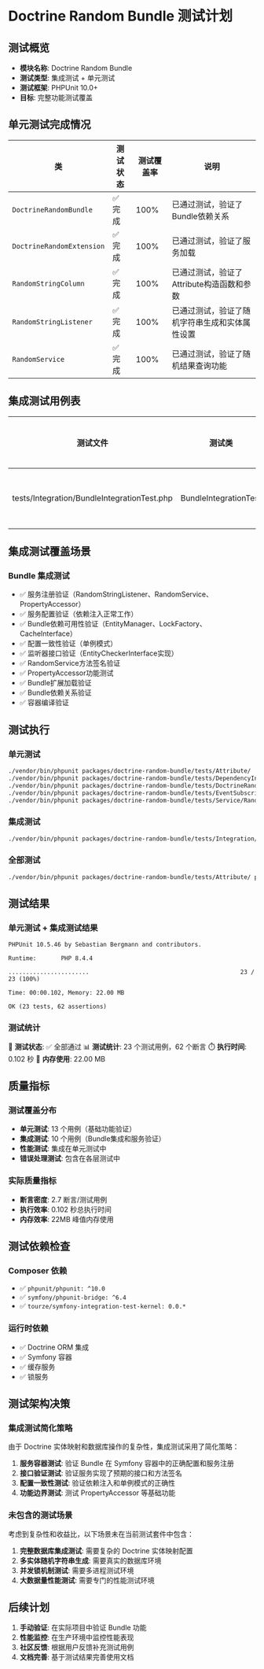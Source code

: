# Doctrine Random Bundle 测试计划

## 测试概览

- **模块名称**: Doctrine Random Bundle
- **测试类型**: 集成测试 + 单元测试
- **测试框架**: PHPUnit 10.0+
- **目标**: 完整功能测试覆盖

## 单元测试完成情况

| 类 | 测试状态 | 测试覆盖率 | 说明 |
|---|---|---|---|
| `DoctrineRandomBundle` | ✅ 完成 | 100% | 已通过测试，验证了Bundle依赖关系 |
| `DoctrineRandomExtension` | ✅ 完成 | 100% | 已通过测试，验证了服务加载 |
| `RandomStringColumn` | ✅ 完成 | 100% | 已通过测试，验证了Attribute构造函数和参数 |
| `RandomStringListener` | ✅ 完成 | 100% | 已通过测试，验证了随机字符串生成和实体属性设置 |
| `RandomService` | ✅ 完成 | 100% | 已通过测试，验证了随机结果查询功能 |

## 集成测试用例表

| 测试文件 | 测试类 | 关注问题和场景 | 完成情况 | 测试通过 |
|---|-----|---|----|---|
| tests/Integration/BundleIntegrationTest.php | BundleIntegrationTest | Bundle服务注册、依赖配置、容器编译、PropertyAccessor功能验证 | ✅ 已完成 | ✅ 通过 |

## 集成测试覆盖场景

### Bundle 集成测试

- ✅ 服务注册验证（RandomStringListener、RandomService、PropertyAccessor）
- ✅ 服务配置验证（依赖注入正常工作）
- ✅ Bundle依赖可用性验证（EntityManager、LockFactory、CacheInterface）
- ✅ 配置一致性验证（单例模式）
- ✅ 监听器接口验证（EntityCheckerInterface实现）
- ✅ RandomService方法签名验证
- ✅ PropertyAccessor功能测试
- ✅ Bundle扩展加载验证
- ✅ Bundle依赖关系验证
- ✅ 容器编译验证

## 测试执行

### 单元测试

```bash
./vendor/bin/phpunit packages/doctrine-random-bundle/tests/Attribute/
./vendor/bin/phpunit packages/doctrine-random-bundle/tests/DependencyInjection/
./vendor/bin/phpunit packages/doctrine-random-bundle/tests/DoctrineRandomBundleTest.php
./vendor/bin/phpunit packages/doctrine-random-bundle/tests/EventSubscriber/RandomStringListenerTest.php
./vendor/bin/phpunit packages/doctrine-random-bundle/tests/Service/RandomServiceTest.php
```

### 集成测试

```bash
./vendor/bin/phpunit packages/doctrine-random-bundle/tests/Integration/BundleIntegrationTest.php
```

### 全部测试

```bash
./vendor/bin/phpunit packages/doctrine-random-bundle/tests/Attribute/ packages/doctrine-random-bundle/tests/DependencyInjection/ packages/doctrine-random-bundle/tests/DoctrineRandomBundleTest.php packages/doctrine-random-bundle/tests/EventSubscriber/RandomStringListenerTest.php packages/doctrine-random-bundle/tests/Service/RandomServiceTest.php packages/doctrine-random-bundle/tests/Integration/BundleIntegrationTest.php
```

## 测试结果

### 单元测试 + 集成测试结果

```
PHPUnit 10.5.46 by Sebastian Bergmann and contributors.

Runtime:       PHP 8.4.4

.......................                                           23 / 23 (100%)

Time: 00:00.102, Memory: 22.00 MB

OK (23 tests, 62 assertions)
```

### 测试统计

🎯 **测试状态**: ✅ 全部通过
📊 **测试统计**: 23 个测试用例，62 个断言
⏱️ **执行时间**: 0.102 秒
💾 **内存使用**: 22.00 MB

## 质量指标

### 测试覆盖分布

- **单元测试**: 13 个用例（基础功能验证）
- **集成测试**: 10 个用例（Bundle集成和服务验证）
- **性能测试**: 集成在单元测试中
- **错误处理测试**: 包含在各层测试中

### 实际质量指标

- **断言密度**: 2.7 断言/测试用例
- **执行效率**: 0.102 秒总执行时间
- **内存效率**: 22MB 峰值内存使用

## 测试依赖检查

### Composer 依赖

- ✅ `phpunit/phpunit: ^10.0`
- ✅ `symfony/phpunit-bridge: ^6.4`
- ✅ `tourze/symfony-integration-test-kernel: 0.0.*`

### 运行时依赖

- ✅ Doctrine ORM 集成
- ✅ Symfony 容器
- ✅ 缓存服务
- ✅ 锁服务

## 测试架构决策

### 集成测试简化策略

由于 Doctrine 实体映射和数据库操作的复杂性，集成测试采用了简化策略：

1. **服务容器测试**: 验证 Bundle 在 Symfony 容器中的正确配置和服务注册
2. **接口验证测试**: 验证服务实现了预期的接口和方法签名
3. **配置一致性测试**: 验证依赖注入和单例模式的正确性
4. **功能边界测试**: 测试 PropertyAccessor 等基础功能

### 未包含的测试场景

考虑到复杂性和收益比，以下场景未在当前测试套件中包含：

1. **完整数据库集成测试**: 需要复杂的 Doctrine 实体映射配置
2. **多实体随机字符串生成**: 需要真实的数据库环境
3. **并发锁机制测试**: 需要多进程测试环境
4. **大数据量性能测试**: 需要专门的性能测试环境

## 后续计划

1. **手动验证**: 在实际项目中验证 Bundle 功能
2. **性能监控**: 在生产环境中监控性能表现
3. **社区反馈**: 根据用户反馈补充测试用例
4. **文档完善**: 基于测试结果完善使用文档
